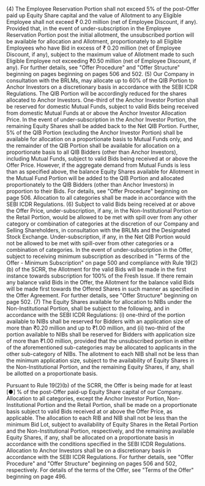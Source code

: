 (4) The Employee Reservation Portion shall not exceed 5% of the post-Offer paid up Equity Share capital and the value of Allotment to any Eligible Employee shall not exceed ₹ 0.20 million (net of Employee Discount, if any). Provided that, in the event of under-subscription in the Employee Reservation Portion post the initial allotment, the unsubscribed portion will be available for allocation and Allotment, proportionately to all Eligible Employees who have Bid in excess of ₹ 0.20 million (net of Employee Discount, if any), subject to the maximum value of Allotment made to such Eligible Employee not exceeding ₹0.50 million (net of Employee Discount, if any). For further details, see "Offer Procedure" and "Offer Structure" beginning on pages beginning on pages 506 and 502.
(5) Our Company in consultation with the BRLMs, may allocate up to 60% of the QIB Portion to Anchor Investors on a discretionary basis in accordance with the SEBI ICDR Regulations. The QIB Portion will be accordingly reduced for the shares allocated to Anchor Investors. One-third of the Anchor Investor Portion shall be reserved for domestic Mutual Funds, subject to valid Bids being received from domestic Mutual Funds at or above the Anchor Investor Allocation Price. In the event of under-subscription in the Anchor Investor Portion, the remaining Equity Shares shall be added back to the Net QIB Portion. Further, 5% of the QIB Portion (excluding the Anchor Investor Portion) shall be available for allocation on a proportionate basis to Mutual Funds only, and the remainder of the QIB Portion shall be available for allocation on a proportionate basis to all QIB Bidders (other than Anchor Investors), including Mutual Funds, subject to valid Bids being received at or above the Offer Price. However, if the aggregate demand from Mutual Funds is less than as specified above, the balance Equity Shares available for Allotment in the Mutual Fund Portion will be added to the QIB Portion and allocated proportionately to the QIB Bidders (other than Anchor Investors) in proportion to their Bids. For details, see "Offer Procedure" beginning on page 506. Allocation to all categories shall be made in accordance with the SEBI ICDR Regulations.
(6) Subject to valid Bids being received at or above the Offer Price, under-subscription, if any, in the Non-Institutional Portion or the Retail Portion, would be allowed to be met with spill over from any other category or combination of categories at the discretion of our Company and Selling Shareholders, in consultation with the BRLMs and the Designated Stock Exchange. Under-subscription, if any, in the Net QIB Portion would not be allowed to be met with spill-over from other categories or a combination of categories. In the event of under-subscription in the Offer, subject to receiving minimum subscription as described in "Terms of the Offer - Minimum Subscription" on page 500 and compliance with Rule 19(2)(b) of the SCRR, the Allotment for the valid Bids will be made in the first instance towards subscription for 100% of the Fresh Issue. If there remain any balance valid Bids in the Offer, the Allotment for the balance valid Bids will be made first towards the Offered Shares in such manner as specified in the Offer Agreement. For further details, see "Offer Structure" beginning on page 502.
(7) The Equity Shares available for allocation to NIBs under the Non-Institutional Portion, shall be subject to the following, and in accordance with the SEBI ICDR Regulations: (i) one-third of the portion available to NIBs shall be reserved for Bidders with an application size of more than ₹0.20 million and up to ₹1.00 million, and (ii) two-third of the portion available to NIBs shall be reserved for Bidders with application size of more than ₹1.00 million, provided that the unsubscribed portion in either of the aforementioned sub-categories may be allocated to applicants in the other sub-category of NIBs. The allotment to each NIB shall not be less than the minimum application size, subject to the availability of Equity Shares in the Non-Institutional Portion, and the remaining Equity Shares, if any, shall be allotted on a proportionate basis.

Pursuant to Rule 19(2)(b) of the SCRR, the Offer is being made for at least [●] % of the post-Offer paid-up Equity Share capital of our Company. Allocation to all categories, except the Anchor Investor Portion, Non-Institutional Portion and the Retail Portion, shall be made on a proportionate basis subject to valid Bids received at or above the Offer Price, as applicable. The allocation to each RIB and NIB shall not be less than the minimum Bid Lot, subject to availability of Equity Shares in the Retail Portion and the Non-Institutional Portion, respectively, and the remaining available Equity Shares, if any, shall be allocated on a proportionate basis in accordance with the conditions specified in the SEBI ICDR Regulations. Allocation to Anchor Investors shall be on a discretionary basis in accordance with the SEBI ICDR Regulations. For further details, see "Offer Procedure" and "Offer Structure" beginning on pages 506 and 502, respectively. For details of the terms of the Offer, see "Terms of the Offer" beginning on page 496.